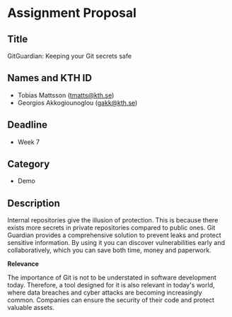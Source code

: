 # Assignment Proposal


## Title

GitGuardian: Keeping your Git secrets safe

## Names and KTH ID

  - Tobias Mattsson (tmatts@kth.se)
  - Georgios Akkogiounoglou (gakk@kth.se)

## Deadline

- Week 7

## Category

- Demo

## Description

Internal repositories give the illusion of protection. This is because there exists more secrets in private repositories compared to public ones. Git Guardian provides a comprehensive solution to prevent leaks and protect sensitive information. By using it you can discover vulnerabilities early and collaboratively, which you can save both time, money and paperwork.

**Relevance**

 The importance of Git is not to be understated in software development today. Therefore, a tool designed for it is also relevant in today's world, where data breaches and cyber attacks are becoming increasingly common. Companies can ensure the security of their code and protect valuable assets. 
